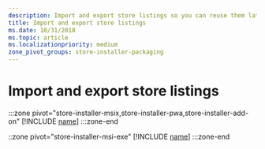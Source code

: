 ```yaml
---
description: Import and export store listings so you can reuse them later
title: Import and export store listings
ms.date: 10/31/2018
ms.topic: article
ms.localizationpriority: medium
zone_pivot_groups: store-installer-packaging
---
```


# Import and export store listings

:::zone pivot="store-installer-msix,store-installer-pwa,store-installer-add-on"
[!INCLUDE [name](../../../includes/store/msix/import-and-export-store-listings.md)]
:::zone-end

::zone pivot="store-installer-msi-exe"
[!INCLUDE [name](../../../includes/store/msi/import-and-export-store-listings.md)]
:::zone-end
